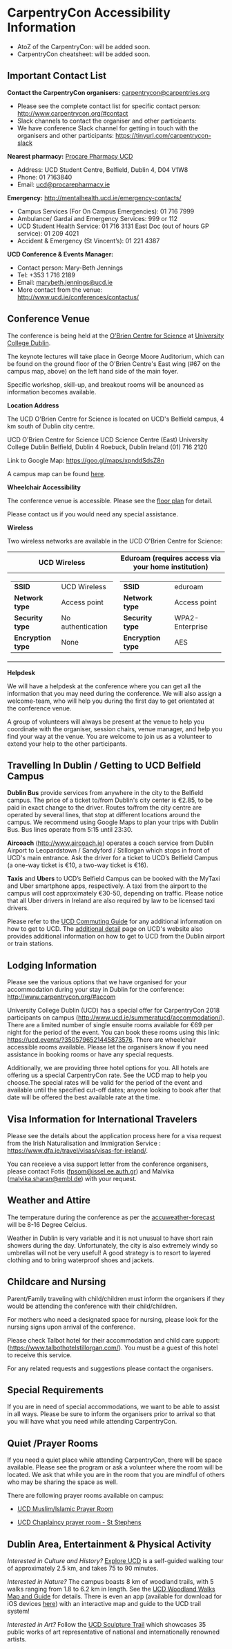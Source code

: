# CarpentryCon Accessibility Information

- AtoZ of the CarpentryCon: will be added soon.
- CarpentryCon cheatsheet: will be added soon.

## Important Contact List

**Contact the CarpentryCon organisers:** carpentrycon@carpentries.org
  - Please see the complete contact list for specific contact person: http://www.carpentrycon.org/#contact
  - Slack channels to contact the organiser and other participants:
  - We have conference Slack channel for getting in touch with the organisers and other participants: https://tinyurl.com/carpentrycon-slack

**Nearest pharmacy:** [Procare Pharmacy UCD](http://procarepharmacy.ie/)
  - Address: UCD Student Centre, Belfield, Dublin 4, D04 V1W8
  - Phone: 01 7163840
  - Email: ucd@procarepharmacy.ie

**Emergency:** http://mentalhealth.ucd.ie/emergency-contacts/

  - Campus Services (For On Campus Emergencies): 01 716 7999
  - Ambulance/ Gardaí and Emergency Services: 999 or 112
  - UCD Student Health Service: 01 716 3131
  East Doc (out of hours GP service): 01 209 4021
  - Accident & Emergency (St Vincent’s): 01 221 4387

**UCD Conference & Events Manager:**
  - Contact person: Mary-Beth Jennings
  - Tel: +353 1 716 2189
  - Email: marybeth.jennings@ucd.ie
  - More contact from the venue: http://www.ucd.ie/conferences/contactus/

## Conference Venue

The conference is being held at the [O'Brien Centre for Science](http://www.ucd.ie/conferences/venues/classroom-and-theatres/)
at [University College Dublin](http://www.ucd.ie/).

The keynote lectures will take place in George Moore Auditorium, which can be
found on the ground floor of the O'Brien Centre's East wing (#67 on the campus
map, above) on the left hand side of the main foyer.

Specific workshop, skill-up, and breakout rooms will be anounced as information
becomes available.

**Location Address**

The UCD O'Brien Centre for Science is located on UCD's Belfield campus, 4 km south of Dublin
city centre.

  UCD O'Brien Centre for Science
  UCD Science Centre (East)
  University College Dublin
  Belfield, Dublin 4
  Roebuck, Dublin
  Ireland
  (01) 716 2120

Link to Google Map: https://goo.gl/maps/xpnddSdsZ8n

A campus map can be found
[here](http://mdd.ucd.ie/wp-content/uploads/2015/05/UCD-Map-October-2014-Custom.pdf).

**Wheelchair Accessibility**

The conference venue is accessible. Please see the
[floor plan](http://www.ucd.ie/t4cms/Con-Science-District.pdf) for detail.

Please contact us if you would need any special assistance.

**Wireless**

Two wireless networks are available in the UCD O'Brien Centre for Science:

|UCD Wireless|Eduroam (requires access via your home institution)|
|--|--|
|<table> <tr><td>**SSID**</td><td>UCD Wireless</td></tr> <tr><td>**Network type**</td><td>Access point</td></tr> <tr><td>**Security type**</td><td>No authentication</td></tr> <tr><td>**Encryption type**</td><td>None</td></tr></table>| <table> <tr><td>**SSID**</td><td>eduroam</td></tr> <tr><td>**Network type**</td><td>Access point</td></tr> <tr><td>**Security type**</td><td>WPA2-Enterprise</td></tr> <tr><td>**Encryption type**</td><td>AES</td></tr></table>|

**Helpdesk**

We will have a helpdesk at the conference where you can get all the information that you may need during the conference. We will also assign a welcome-team, who will help you during the first day to get orientated at the conference venue.

A group of volunteers will always be present at the venue to help you coordinate with the organiser, session chairs, venue manager, and help you find your way at the venue. You are welcome to join us as a volunteer to extend your help to the other participants.

## Travelling In Dublin / Getting to UCD Belfield Campus

**Dublin Bus** provide services from anywhere in the city to the Belfield campus. The
price of a ticket to/from Dublin's city center is €2.85, to be paid in exact change to the
driver. Routes to/from the city centre are operated by several lines, that stop at different locations around the campus. We recommend using Google Maps to plan your trips with Dublin Bus. Bus lines operate from 5:15 until 23:30.

**Aircoach** (http://www.aircoach.ie) operates a coach service from Dublin Airport
to Leopardstown / Sandyford / Stillorgan which stops in front of UCD's main entrance.
Ask the driver for a ticket to UCD’s Belfield Campus (a one-way ticket is €10, a two-way ticket is €16).

**Taxis** and **Ubers** to UCD’s Belfield Campus can be booked with the MyTaxi and
Uber smartphone apps, respectively. A taxi from the airport to the campus will cost
approximately €30-50, depending on traffic. Please notice that all Uber drivers in Ireland are also required by law to be licensed taxi drivers.

Please refer to the [UCD Commuting Guide](https://www.ucd.ie/t4cms/UCD-commuting-guide-2015.pdf)
for any additional information on how to get to UCD. The
[additional detail](http://www.ucd.ie/gettingtoucd.htm) page on UCD's website also provides additional information on how to get to UCD from the Dublin airport or train stations.

## Lodging Information

Please see the various options that we have organised for your accommodation during your stay in Dublin for the conference: http://www.carpentrycon.org/#accom

University College Dublin (UCD) has a special offer for CarpentryCon 2018 participants on campus (http://www.ucd.ie/summeratucd/accommodation/). There are a limited number of single ensuite rooms available for €69 per night for the period of the event. You can book these rooms using this link: https://ucd.events/?3505796521445873576. There are wheelchair accessible rooms available. Please let the organisers know if you need assistance in booking rooms or have any special requests.

Additionally, we are providing three hotel options for you. All hotels are offering us a special CarpentryCon rate. See the UCD map to help you choose.The special rates will be valid for the period of the event and available until the specified cut-off dates; anyone looking to book after that date will be offered the best available rate at the time.

## Visa Information for International Travelers

Please see the details about the application process here for a visa request from the Irish Naturalisation and Immigration Service : https://www.dfa.ie/travel/visas/visas-for-ireland/.

You can receieve a visa support letter from the conference organisers, please contact Fotis (fpsom@issel.ee.auth.gr) and Malvika (malvika.sharan@embl.de) with your request.

## Weather and Attire

The temperature during the conference as per the [accuweather-forecast](https://www.accuweather.com/en/ie/dublin/207931/may-weather/207931?monyr=5/1/2018&view=table) will be 8-16 Degree Celcius.

Weather in Dublin is very variable and it is not unusual to have short rain showers during the day. Unfortunately, the city is also extremely windy so umbrellas will not be very useful! A good strategy is to resort to layered clothing and to bring waterproof shoes and jackets.

## Childcare and Nursing

Parent/Family traveling with child/children must inform the organisers if they would be attending the conference with their child/children.

For mothers who need a designated space for nursing, please look for the nursing signs upon arrival of the conference.

Please check Talbot hotel for their accommodation and child care support: (https://www.talbothotelstillorgan.com/). You must be a guest of this hotel to receive this service.

For any related requests and suggestions please contact the organisers.

## Special Requirements

If you are in need of special accommodations, we want to be able to assist in all ways. Please be sure to inform the organisers prior to arrival so that you will have what you need while attending CarpentryCon.

## Quiet /Prayer Rooms

If you need a quiet place  while attending CarpentryCon, there will be space available. Please see the program or ask a volunteer where the room will be located. We ask that while you are in the room that you are mindful of others who may be sharing the space as well.

There are following prayer rooms available on campus:

 - [UCD Muslim/Islamic Prayer Room](http://map.ucdestates.ie/index.php?texto=Prayer+room&Category=0&Category1=0&Category2=0&Category3=0&Service)

  - [UCD Chaplaincy prayer room  - St Stephens](http://map.ucdestates.ie/index.php?texto=St+Stephen&Category=0&Category1=0&Category2=0&Category3=0&ServiceType=0)

## Dublin Area, Entertainment & Physical Activity

*Interested in Culture and History?* [Explore UCD](http://www.ucd.ie/exploreucd/) is a
self-guided walking tour of approximately 2.5 km, and takes 75 to 90 minutes.

*Interested in Nature?* The campus boasts 8 km of woodland trails, with 5 walks ranging from
1.8 to 6.2 km in length. See the
[UCD Woodland Walks Map and Guide](https://www.ucd.ie/t4cms/UCD%20Woodland%20Walk%20Map%20and%20Guide.pdf)
for details. There is even an app (available for download for iOS devices
[here](https://itunes.apple.com/us/app/ucd-woodland-walks/id715113745?mt=8)) with an interactive map and guide to the
UCD trail system!

*Interested in Art?* Follow the [UCD Sculpture Trail](http://www.ucd.ie/exploreucd/docs/UCD_Sculpture_Trail_2015.pdf)
which showcases 35 public works of art representative of national and internationally
renowned artists.
